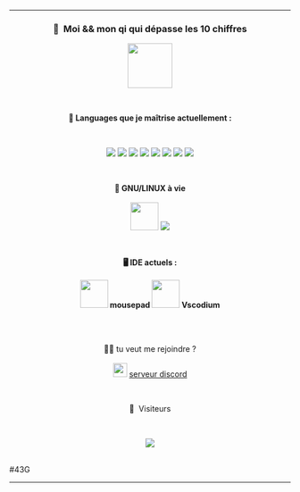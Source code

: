 -----

### <p align="center">🧠 &nbsp;Moi && mon qi qui dépasse les 10 chiffres</p>
<p align="center">
<img src="https://external-content.duckduckgo.com/iu/?u=https%3A%2F%2Fimages-wixmp-ed30a86b8c4ca887773594c2.wixmp.com%2Fintermediary%2Ff%2Fd8328f77-2bec-4a20-9483-ea76dd62985e%2Fdan31sc-80f18518-0ef0-4bdc-9c0a-11c9e62b769f.png&f=1&nofb=1" height="80"/>
</p>
<br>
<strong><p align="center">🧠 Languages que je maîtrise actuellement :</p></strong><br>
<p align="center">
<img src="https://img.shields.io/badge/Perl-39457E?style=for-the-badge&logo=perl&logoColor=pink"/>
<img src="https://img.shields.io/badge/JavaScript-323330?style=for-the-badge&logo=javascript&logoColor=F7DF1E"/>
<img src="https://img.shields.io/badge/Kotlin-0095D5?&style=for-the-badge&logo=kotlin&logoColor=white"/>
<img src="https://img.shields.io/badge/CSS-239120?&style=for-the-badge&logo=css3&logoColor=white"/>
<img src="https://img.shields.io/badge/C%2B%2B-00599C?style=for-the-badge&logo=c%2B%2B&logoColor=white"/>
<img src="https://img.shields.io/badge/Python-3776AB?style=for-the-badge&logo=python&logoColor=white"/>
<img src="https://img.shields.io/badge/PHP-777BB4?style=for-the-badge&logo=php&logoColor=white"/>
<img src="https://img.shields.io/badge/Java-ED8B00?style=for-the-badge&logo=java&logoColor=white"/>
</p><br>

<strong><p align="center">🐧 GNU/LINUX à vie</strong><br><br>
<img src="https://cdn.discordapp.com/emojis/854122201329565697.png?v=1" height="50"/>
<img src="https://img.shields.io/badge/Debian-A81D33?style=for-the-badge&logo=debian&logoColor=white"/>
</p><br>

<strong><p align="center">🖥️ IDE actuels :<br><br>
<img src="https://cdn.discordapp.com/emojis/857023173017862155.png?v=1" height="50"/> mousepad
<img src="https://cdn.discordapp.com/emojis/854309416344879124.png?v=1" height="50"/> Vscodium
  </strong>
</p>
<br>

<p align="center"><br>🕵️‍♂️ tu veut me rejoindre ? 
<br>  <br>
<img src="https://img.shields.io/badge/Discord-7289DA?style=for-the-badge&logo=discord&logoColor=white" height="25"/>
<a href="https://discord.gg/FyY9Hvm8T8">serveur discord</a></p><br>
<p align="center">👀 &nbsp;Visiteurs</p>

<br>

<p align="center">

  <img src="https://profile-counter.glitch.me/aniito/count.svg" />

</p>

<br>
#43G


-----

